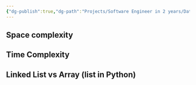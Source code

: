 ```yaml
---
{"dg-publish":true,"dg-path":"Projects/Software Engineer in 2 years/DataStructures&Algos/DataStructures/Linked List.md","permalink":"/projects/software-engineer-in-2-years/data-structures-and-algos/data-structures/linked-list/","noteIcon":"","updated":"2024-09-11T10:18:36.620-07:00"}
---
```


## Space complexity


## Time Complexity 


## Linked List vs Array (list in Python)